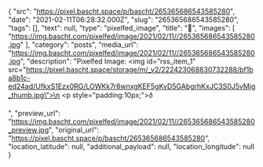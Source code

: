 {
  "src": "https://pixel.bascht.space/p/bascht/265365686543585280",
  "date": "2021-02-11T06:28:32.000Z",
  "slug": "265365686543585280",
  "tags": [],
  "text": null,
  "type": "pixelfed_image",
  "title": "🌌",
  "images": [
    "https://img.bascht.com/pixelfed/image/2021/02/11//265365686543585280.jpg"
  ],
  "category": "posts",
  "media_url": "https://img.bascht.com/pixelfed/image/2021/02/11//265365686543585280.jpg",
  "description": "Pixelfed Image: <img id=\"rss_item_1\" src=\"https://pixel.bascht.space/storage/m/_v2/222423068830732288/bf1ba8b1c-ed24ad/UfkxS1Ezx0RG/LOWKk7r8wnxgKEF5gKyD5GAbgrhKxJC3S0J5vMig_thumb.jpg\">\n            <p style=\"padding:10px;\">ð</p>",
  "preview_url": "https://img.bascht.com/pixelfed/image/2021/02/11//265365686543585280_preview.jpg",
  "original_url": "https://pixel.bascht.space/p/bascht/265365686543585280",
  "location_latitude": null,
  "additional_payload": null,
  "location_longitude": null
}